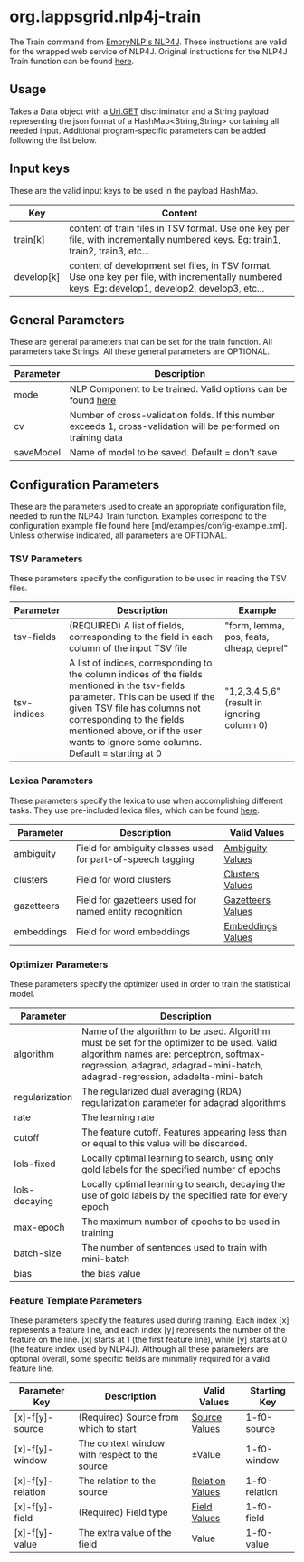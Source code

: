 # org.lappsgrid.nlp4j-train
The Train command from [EmoryNLP's NLP4J](https://emorynlp.github.io/nlp4j/). These instructions are valid for the wrapped web service of NLP4J. Original instructions for the NLP4J Train function can be found [here](https://emorynlp.github.io/nlp4j/quickstart/train.html).

## Usage

Takes a Data<String> object with a [Uri.GET](http://vocab.lappsgrid.org/ns/action/get) discriminator and a String payload representing the json format of a HashMap<String,String> containing all needed input. Additional program-specific parameters can be added following the list below.

## Input keys

These are the valid input keys to be used in the payload HashMap.

| Key | Content |
| --- | --- |
| train[k] | content of train files in TSV format. Use one key per file, with incrementally numbered keys. Eg: train1, train2, train3, etc... |
| develop[k] | content of development set files, in TSV format. Use one key per file, with incrementally numbered keys. Eg: develop1, develop2, develop3, etc... |

## General Parameters

These are general parameters that can be set for the train function. All parameters take Strings. All these general parameters are OPTIONAL.

| Parameter | Description |
| --- | --- |
| mode | NLP Component to be trained. Valid options can be found [here](md/parameters/mode.md) |
| cv | Number of cross-validation folds. If this number exceeds 1, cross-validation will be performed on training data |
| saveModel | Name of model to be saved. Default = don't save |

## Configuration Parameters

These are the parameters used to create an appropriate configuration file, needed to run the NLP4J Train function. Examples correspond to the configuration example file found here [md/examples/config-example.xml]. Unless otherwise indicated, all parameters are OPTIONAL.

### TSV Parameters

These parameters specify the configuration to be used in reading the TSV files.

| Parameter | Description | Example |
| --- | --- | --- |
| tsv-fields | (REQUIRED) A list of fields, corresponding to the field in each column of the input TSV file | "form, lemma, pos, feats, dheap, deprel" |
| tsv-indices | A list of indices, corresponding to the column indices of the fields mentioned in the tsv-fields parameter. This can be used if the given TSV file has columns not corresponding to the fields mentioned above, or if the user wants to ignore some columns. Default = starting at 0 | "1,2,3,4,5,6" (result in ignoring column 0) |

### Lexica Parameters

These parameters specify the lexica to use when accomplishing different tasks. They use pre-included lexica files, which can be found [here](src/main/resources/lexica).

| Parameter | Description | Valid Values |
| --- | --- | --- |
| ambiguity | Field for ambiguity classes used for part-of-speech tagging | [Ambiguity Values](md/parameters/ambiguity.md) |
| clusters | Field for word clusters | [Clusters Values](md/parameters/clusters.md) |
| gazetteers | Field for gazetteers used for named entity recognition | [Gazetteers Values](md/parameters/gazetteers.md) |
| embeddings | Field for word embeddings | [Embeddings Values](md/parameters/embeddings.md) |

### Optimizer Parameters

These parameters specify the optimizer used in order to train the statistical model.

| Parameter | Description |
| --- | --- |
| algorithm | Name of the algorithm to be used. Algorithm must be set for the optimizer to be used. Valid algorithm names are: perceptron, softmax-regression, adagrad, adagrad-mini-batch, adagrad-regression, adadelta-mini-batch |
| regularization | The regularized dual averaging (RDA) regularization parameter for adagrad algorithms |
| rate | The learning rate |
| cutoff | The feature cutoff. Features appearing less than or equal to this value will be discarded. |
| lols-fixed | Locally optimal learning to search, using only gold labels for the specified number of epochs |
| lols-decaying | Locally optimal learning to search, decaying the use of gold labels by the specified rate for every epoch |
| max-epoch | The maximum number of epochs to be used in training |
| batch-size | The number of sentences used to train with mini-batch |
| bias | the bias value |

### Feature Template Parameters

These parameters specify the features used during training. Each index [x] represents a feature line, and each index [y] represents the number of the feature on the line. [x] starts at 1 (the first feature line), while [y] starts at 0 (the feature index used by NLP4J). Although all these parameters are optional overall, some specific fields are minimally required for a valid feature line.

| Parameter Key | Description | Valid Values | Starting Key |
| --- | --- | --- | --- |
| [x]-f[y]-source | (Required) Source from which to start | [Source Values](md/parameters/f-source.md) | 1-f0-source |
| [x]-f[y]-window | The context window with respect to the source | ±Value | 1-f0-window |
| [x]-f[y]-relation | The relation to the source | [Relation Values](md/parameters/f-relation.md) | 1-f0-relation |
| [x]-f[y]-field | (Required) Field type | [Field Values](md/paraemters/f-field.md) | 1-f0-field |
| [x]-f[y]-value | The extra value of the field | Value | 1-f0-value |
